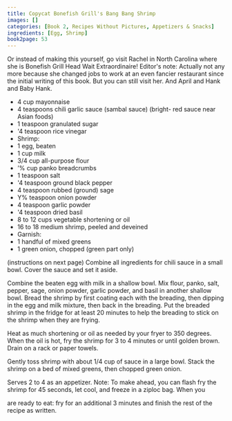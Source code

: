 ```yaml
---
title: Copycat Bonefish Grill's Bang Bang Shrimp
images: []
categories: [Book 2, Recipes Without Pictures, Appetizers & Snacks]
ingredients: [Egg, Shrimp]
book2page: 53
---
```


Or instead of making this yourself, go visit Rachel in North Carolina where she is Bonefish Grill Head Wait Extraordinaire! Editor's note: Actually not any more because she changed jobs to work at an even fancier restaurant since the initial writing of this book. But you can still visit her. And April and Hank and Baby Hank. 

- 4 cup mayonnaise
- 4 teaspoons chili garlic sauce (sambal sauce) (bright- red sauce near Asian foods)
- 1 teaspoon granulated sugar
- '4 teaspoon rice vinegar
- Shrimp:
- 1 egg, beaten
- 1 cup milk
- 3/4 cup all-purpose flour
- ’% cup panko breadcrumbs
- 1 teaspoon salt
- '4 teaspoon ground black pepper
- 4 teaspoon rubbed (ground) sage
- Y% teaspoon onion powder
- 4 teaspoon garlic powder
- '4 teaspoon dried basil
- 8 to 12 cups vegetable shortening or oil
- 16 to 18 medium shrimp, peeled and deveined
- Garnish:
- 1 handful of mixed greens
- 1 green onion, chopped (green part only)

(instructions on next page)
Combine all ingredients for chili sauce in a small bowl. Cover the sauce and set it aside. 

Combine the beaten egg with milk in a shallow bowl. Mix flour, panko, salt, pepper, sage, onion powder, garlic powder, and basil in another shallow bowl. 
Bread the shrimp by first coating each with the breading, then dipping in the egg and milk mixture, then back in the breading. Put the breaded shrimp in the fridge for at least 20 minutes to help the breading to stick on the shrimp when they are frying. 

Heat as much shortening or oil as needed by your fryer to 350 degrees. When the oil is hot, fry the shrimp for 3 to 4 minutes or until golden brown. Drain on a rack or paper towels. 

Gently toss shrimp with about 1/4 cup of sauce in a large bowl. Stack the shrimp on a bed of mixed greens, then chopped green onion. 

Serves 2 to 4 as an appetizer. Note: To make ahead, you can flash fry the shrimp for 45 seconds, let cool, and freeze in a ziploc bag. When you 

are ready to eat: fry for an additional 3 minutes and finish the rest of the recipe as written.